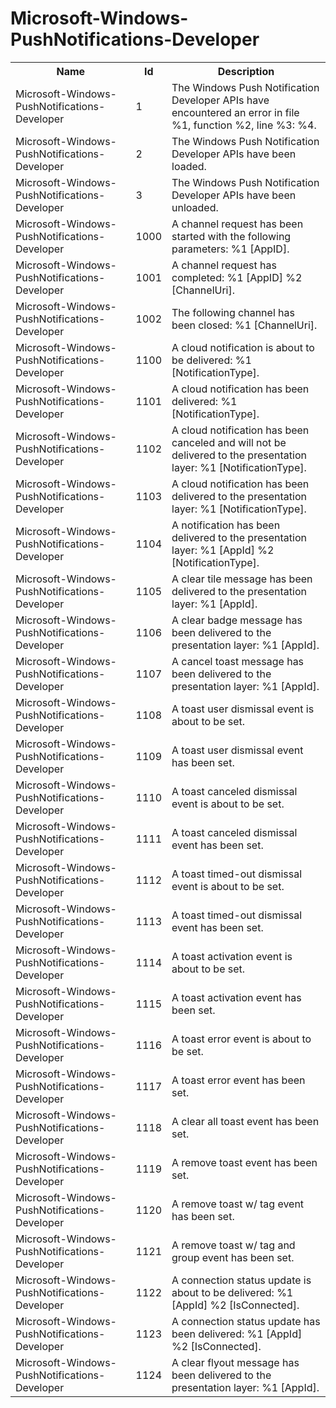 # Microsoft-Windows-PushNotifications-Developer

<table>
<colgroup><col/><col/><col/></colgroup>
<tr><th>Name</th><th>Id</th><th>Description</th></tr>
<tr><td>Microsoft-Windows-PushNotifications-Developer</td><td>1</td><td>The Windows Push Notification Developer APIs have encountered an error in file %1, function %2, line %3: %4.</td></tr>
<tr><td>Microsoft-Windows-PushNotifications-Developer</td><td>2</td><td>The Windows Push Notification Developer APIs have been loaded.</td></tr>
<tr><td>Microsoft-Windows-PushNotifications-Developer</td><td>3</td><td>The Windows Push Notification Developer APIs have been unloaded.</td></tr>
<tr><td>Microsoft-Windows-PushNotifications-Developer</td><td>1000</td><td>A channel request has been started with the following parameters: %1 [AppID].</td></tr>
<tr><td>Microsoft-Windows-PushNotifications-Developer</td><td>1001</td><td>A channel request has completed: %1 [AppID] %2 [ChannelUri].</td></tr>
<tr><td>Microsoft-Windows-PushNotifications-Developer</td><td>1002</td><td>The following channel has been closed: %1 [ChannelUri].</td></tr>
<tr><td>Microsoft-Windows-PushNotifications-Developer</td><td>1100</td><td>A cloud notification is about to be delivered: %1 [NotificationType].</td></tr>
<tr><td>Microsoft-Windows-PushNotifications-Developer</td><td>1101</td><td>A cloud notification has been delivered: %1 [NotificationType].</td></tr>
<tr><td>Microsoft-Windows-PushNotifications-Developer</td><td>1102</td><td>A cloud notification has been canceled and will not be delivered to the presentation layer: %1 [NotificationType].</td></tr>
<tr><td>Microsoft-Windows-PushNotifications-Developer</td><td>1103</td><td>A cloud notification has been delivered to the presentation layer: %1 [NotificationType].</td></tr>
<tr><td>Microsoft-Windows-PushNotifications-Developer</td><td>1104</td><td>A notification has been delivered to the presentation layer: %1 [AppId] %2 [NotificationType].</td></tr>
<tr><td>Microsoft-Windows-PushNotifications-Developer</td><td>1105</td><td>A clear tile message has been delivered to the presentation layer: %1 [AppId].</td></tr>
<tr><td>Microsoft-Windows-PushNotifications-Developer</td><td>1106</td><td>A clear badge message has been delivered to the presentation layer: %1 [AppId].</td></tr>
<tr><td>Microsoft-Windows-PushNotifications-Developer</td><td>1107</td><td>A cancel toast message has been delivered to the presentation layer: %1 [AppId].</td></tr>
<tr><td>Microsoft-Windows-PushNotifications-Developer</td><td>1108</td><td>A toast user dismissal event is about to be set.</td></tr>
<tr><td>Microsoft-Windows-PushNotifications-Developer</td><td>1109</td><td>A toast user dismissal event has been set.</td></tr>
<tr><td>Microsoft-Windows-PushNotifications-Developer</td><td>1110</td><td>A toast canceled dismissal event is about to be set.</td></tr>
<tr><td>Microsoft-Windows-PushNotifications-Developer</td><td>1111</td><td>A toast canceled dismissal event has been set.</td></tr>
<tr><td>Microsoft-Windows-PushNotifications-Developer</td><td>1112</td><td>A toast timed-out dismissal event is about to be set.</td></tr>
<tr><td>Microsoft-Windows-PushNotifications-Developer</td><td>1113</td><td>A toast timed-out dismissal event has been set.</td></tr>
<tr><td>Microsoft-Windows-PushNotifications-Developer</td><td>1114</td><td>A toast activation event is about to be set.</td></tr>
<tr><td>Microsoft-Windows-PushNotifications-Developer</td><td>1115</td><td>A toast activation event has been set.</td></tr>
<tr><td>Microsoft-Windows-PushNotifications-Developer</td><td>1116</td><td>A toast error event is about to be set.</td></tr>
<tr><td>Microsoft-Windows-PushNotifications-Developer</td><td>1117</td><td>A toast error event has been set.</td></tr>
<tr><td>Microsoft-Windows-PushNotifications-Developer</td><td>1118</td><td>A clear all toast event has been set.</td></tr>
<tr><td>Microsoft-Windows-PushNotifications-Developer</td><td>1119</td><td>A remove toast event has been set.</td></tr>
<tr><td>Microsoft-Windows-PushNotifications-Developer</td><td>1120</td><td>A remove toast w/ tag event has been set.</td></tr>
<tr><td>Microsoft-Windows-PushNotifications-Developer</td><td>1121</td><td>A remove toast w/ tag and group event has been set.</td></tr>
<tr><td>Microsoft-Windows-PushNotifications-Developer</td><td>1122</td><td>A connection status update is about to be delivered: %1 [AppId] %2 [IsConnected].</td></tr>
<tr><td>Microsoft-Windows-PushNotifications-Developer</td><td>1123</td><td>A connection status update has been delivered: %1 [AppId] %2 [IsConnected].</td></tr>
<tr><td>Microsoft-Windows-PushNotifications-Developer</td><td>1124</td><td>A clear flyout message has been delivered to the presentation layer: %1 [AppId].</td></tr>
</table>
